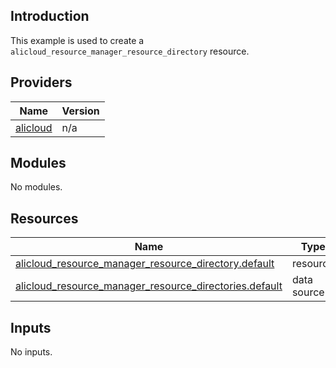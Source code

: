 <!-- BEGIN_TF_DOCS -->
## Introduction

This example is used to create a `alicloud_resource_manager_resource_directory` resource.

## Providers

| Name | Version |
|------|---------|
| <a name="provider_alicloud"></a> [alicloud](#provider\_alicloud) | n/a |

## Modules

No modules.

## Resources

| Name | Type |
|------|------|
| [alicloud_resource_manager_resource_directory.default](https://registry.terraform.io/providers/aliyun/alicloud/latest/docs/resources/resource_manager_resource_directory) | resource |
| [alicloud_resource_manager_resource_directories.default](https://registry.terraform.io/providers/aliyun/alicloud/latest/docs/data-sources/resource_manager_resource_directories) | data source |

## Inputs

No inputs.
<!-- END_TF_DOCS -->    